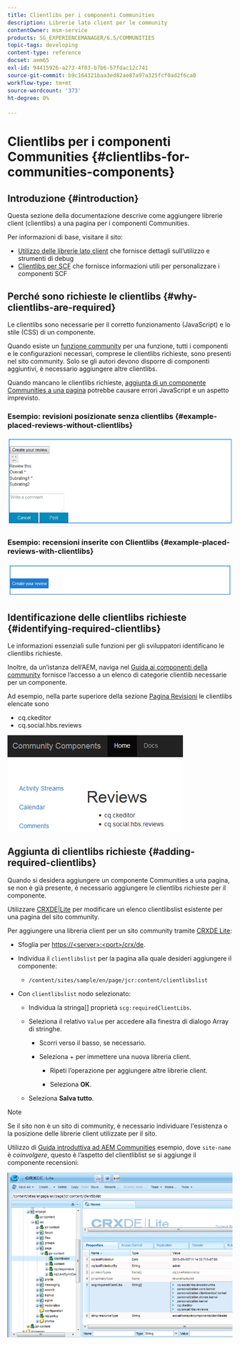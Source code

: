 ```yaml
---
title: Clientlibs per i componenti Communities
description: Librerie lato client per le community
contentOwner: msm-service
products: SG_EXPERIENCEMANAGER/6.5/COMMUNITIES
topic-tags: developing
content-type: reference
docset: aem65
exl-id: 94415926-a273-4f03-b7b6-57fdac12c741
source-git-commit: b9c164321baa3ed82ae87a97a325fcf0ad2f6ca0
workflow-type: tm+mt
source-wordcount: '373'
ht-degree: 0%

---
```


# Clientlibs per i componenti Communities {#clientlibs-for-communities-components}

## Introduzione {#introduction}

Questa sezione della documentazione descrive come aggiungere librerie client (clientlibs) a una pagina per i componenti Communities.

Per informazioni di base, visitare il sito:

* [Utilizzo delle librerie lato client](/help/sites-developing/clientlibs.md) che fornisce dettagli sull’utilizzo e strumenti di debug
* [Clientlibs per SCF](/help/communities/client-customize.md#clientlibs) che fornisce informazioni utili per personalizzare i componenti SCF


## Perché sono richieste le clientlibs {#why-clientlibs-are-required}

Le clientlibs sono necessarie per il corretto funzionamento (JavaScript) e lo stile (CSS) di un componente.

Quando esiste un [funzione community](/help/communities/functions.md) per una funzione, tutti i componenti e le configurazioni necessari, comprese le clientlibs richieste, sono presenti nel sito community. Solo se gli autori devono disporre di componenti aggiuntivi, è necessario aggiungere altre clientlibs.

Quando mancano le clientlibs richieste, [aggiunta di un componente Communities a una pagina](/help/communities/author-communities.md) potrebbe causare errori JavaScript e un aspetto imprevisto.

### Esempio: revisioni posizionate senza clientlibs {#example-placed-reviews-without-clientlibs}

![places-review](assets/placed-reviews.png)

### Esempio: recensioni inserite con Clientlibs {#example-placed-reviews-with-clientlibs}

![review-clientlibs](assets/reviews-clientlibs.png)

## Identificazione delle clientlibs richieste {#identifying-required-clientlibs}

Le informazioni essenziali sulle funzioni per gli sviluppatori identificano le clientlibs richieste.

Inoltre, da un’istanza dell’AEM, naviga nel [Guida ai componenti della community](/help/communities/components-guide.md) fornisce l’accesso a un elenco di categorie clientlib necessarie per un componente.

Ad esempio, nella parte superiore della sezione [Pagina Revisioni](https://localhost:4502/content/community-components/en/reviews.html) le clientlibs elencate sono

* cq.ckeditor
* cq.social.hbs.reviews

![clientlibs-review](assets/clientlibs-reviews.png)

## Aggiunta di clientlibs richieste {#adding-required-clientlibs}

Quando si desidera aggiungere un componente Communities a una pagina, se non è già presente, è necessario aggiungere le clientlibs richieste per il componente.

Utilizzare [CRXDE|Lite](#using-crxde-lite) per modificare un elenco clientlibslist esistente per una pagina del sito community.

Per aggiungere una libreria client per un sito community tramite [CRXDE Lite](/help/sites-developing/developing-with-crxde-lite.md):

* Sfoglia per [https://&lt;server>:&lt;port>/crx/de](https://localhost:4502/crx/de).
* Individua il `clientlibslist` per la pagina alla quale desideri aggiungere il componente:

   * `/content/sites/sample/en/page/jcr:content/clientlibslist`

* Con `clientlibslist` nodo selezionato:

   * Individua la stringa[] proprietà `scg:requiredClientLibs`.
   * Seleziona il relativo `Value` per accedere alla finestra di dialogo Array di stringhe.

      * Scorri verso il basso, se necessario.
      * Seleziona + per immettere una nuova libreria client.

         * Ripeti l’operazione per aggiungere altre librerie client.

         * Seleziona **OK**.

   * Seleziona **Salva tutto**.

>[!NOTE]
>
>Se il sito non è un sito di community, è necessario individuare l&#39;esistenza o la posizione delle librerie client utilizzate per il sito.

Utilizzo di [Guida introduttiva ad AEM Communities](/help/communities/getting-started.md) esempio, dove `site-name` è *coinvolgere*, questo è l’aspetto del clientliblist se si aggiunge il componente recensioni:

![review-component](assets/review-component.png)
